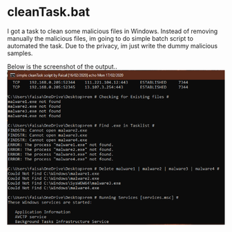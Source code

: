 # cleanTask.bat
I got a task to clean some malicious files in Windows. Instead of removing manually the malicious files, im going to do simple batch script to automated the task. Due to the privacy, im just write the dummy malicious samples.

Below is the screenshot of the output..
![alt text](https://raw.githubusercontent.com/faisalfs10x/cleanTask.bat/master/screenshot.PNG)
